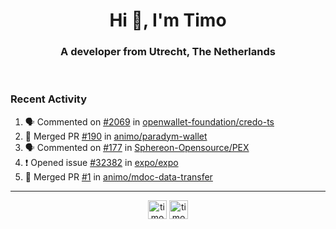 <h1 align="center">Hi 👋, I'm Timo</h1>
<h3 align="center">A developer from Utrecht, The Netherlands</h3>
<br/>
<!-- https://github.com/rahuldkjain/github-profile-readme-generator --!>

<!--  <p align="left"><img src="https://github-readme-stats.vercel.app/api?username=timoglastra&show_icons=true&count_private=true&" alt="timoglastra" /></p> --!>

<!--
Github language stats
<p align="left"><img src="https://github-readme-stats.vercel.app/api/top-langs/?username=timoglastra&layout=compact" alt="timoglastra" /><p>
-->

<!-- Codestats language stats -->
<!-- <p align="left"><img src="https://codestats-readme.vercel.app/api/top-langs/?username=timoglastra&layout=compact&language_count=12" alt="timoglastra" /><p>    --!>
  
<h3>Recent Activity</h3>

<!--START_SECTION:activity-->
1. 🗣 Commented on [#2069](https://github.com/openwallet-foundation/credo-ts/pull/2069#issuecomment-2441278812) in [openwallet-foundation/credo-ts](https://github.com/openwallet-foundation/credo-ts)
2. 🎉 Merged PR [#190](https://github.com/animo/paradym-wallet/pull/190) in [animo/paradym-wallet](https://github.com/animo/paradym-wallet)
3. 🗣 Commented on [#177](https://github.com/Sphereon-Opensource/PEX/issues/177#issuecomment-2439997398) in [Sphereon-Opensource/PEX](https://github.com/Sphereon-Opensource/PEX)
4. ❗ Opened issue [#32382](https://github.com/expo/expo/issues/32382) in [expo/expo](https://github.com/expo/expo)
5. 🎉 Merged PR [#1](https://github.com/animo/mdoc-data-transfer/pull/1) in [animo/mdoc-data-transfer](https://github.com/animo/mdoc-data-transfer)
<!--END_SECTION:activity-->

---

<p align="center">
<a href="https://twitter.com/timoglastra" target="blank"><img align="center" src="https://cdn.jsdelivr.net/npm/simple-icons@3.0.1/icons/twitter.svg" alt="timoglastra" height="30" width="30" /></a>
<a href="https://linkedin.com/in/timoglastra" target="blank"><img align="center" src="https://cdn.jsdelivr.net/npm/simple-icons@3.0.1/icons/linkedin.svg" alt="timoglastra" height="30" width="30" /></a>
</p>



